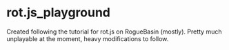 rot.js_playground
=================

Created following the tutorial for rot.js on RogueBasin (mostly). Pretty much unplayable at the moment, heavy modifications to follow.

